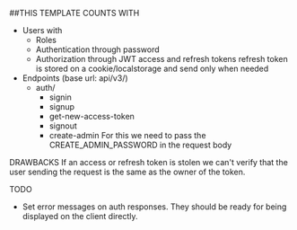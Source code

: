 ##THIS TEMPLATE COUNTS WITH

- Users with
  - Roles
  - Authentication through password
  - Authorization through JWT access and refresh tokens
    refresh token is stored on a cookie/localstorage and send only when needed
- Endpoints (base url: api/v3/)
  - auth/
    - signin
    - signup
    - get-new-access-token
    - signout
    - create-admin
      For this we need to pass the CREATE_ADMIN_PASSWORD in the request body

DRAWBACKS
If an access or refresh token is stolen we can't verify that the user sending the request is the same as the owner of the token.

TODO

- Set error messages on auth responses. They should be ready for being displayed on the client directly.
